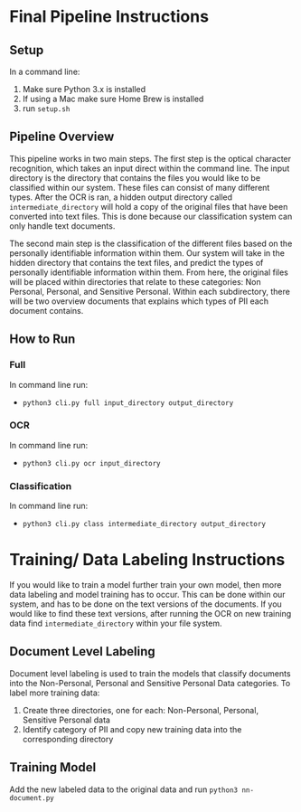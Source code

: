 # Final Pipeline Instructions
## Setup
In a command line:
1. Make sure Python 3.x is installed
3. If using a Mac make sure Home Brew is installed
2. run `setup.sh`

## Pipeline Overview
This pipeline works in two main steps. The first step is the optical character recognition, which takes an input direct within the command line. The input directory is the directory that contains the files you would like to be classified within our system. These files can consist of many different types. After the OCR is ran, a hidden output directory called `intermediate_directory` will hold a copy of the original files that have been converted into text files. This is done because our classification system can only handle text documents. 

The second main step is the classification of the different files based on the personally identifiable information within them. Our system will take in the hidden directory that contains the text files, and predict the types of personally identifiable information within them. From here, the original files will be placed within directories that relate to these categories: Non Personal, Personal, and Sensitive Personal. Within each subdirectory, there will be two overview documents that explains which types of PII each document contains. 

## How to Run
### Full
In command line run:
- `python3 cli.py full input_directory output_directory`

### OCR
In command line run:
- `python3 cli.py ocr input_directory` 

### Classification
In command line run:
- `python3 cli.py class intermediate_directory output_directory`


# Training/ Data Labeling Instructions
If you would like to train a model further train your own model, then more data labeling and model training has to occur. This can be done within our system, and has to be done on the text versions of the documents. If you would like to find these text versions, after running the OCR on new training data find `intermediate_directory` within your file system. 

## Document Level Labeling
Document level labeling is used to train the models that classify documents into the  Non-Personal, Personal and Sensitive Personal Data categories. To label more training data:
1. Create three directories, one for each: Non-Personal, Personal, Sensitive Personal data
2. Identify category of PII and copy new training data into the corresponding directory

## Training Model
Add the new labeled data to the original data and run `python3 nn-document.py` 



